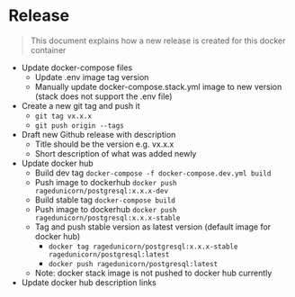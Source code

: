 # Release

> This document explains how a new release is created for this docker container

* Update docker-compose files
  * Update .env image tag version
  * Manually update docker-compose.stack.yml image to new version (stack does not support the .env file)
* Create a new git tag and push it
  * `git tag vx.x.x`
  * `git push origin --tags`
* Draft new Github release with description
  * Title should be the version e.g. vx.x.x
  * Short description of what was added newly
* Update docker hub
  * Build dev tag `docker-compose -f docker-compose.dev.yml build`
  * Push image to dockerhub `docker push ragedunicorn/postgresql:x.x.x-dev`
  * Build stable tag `docker-compose build`
  * Push image to dockerhub `docker push ragedunicorn/postgresql:x.x.x-stable`
  * Tag and push stable version as latest version (default image for docker hub)
    * `docker tag ragedunicorn/postgresql:x.x.x-stable ragedunicorn/postgresql:latest`
    * `docker push ragedunicorn/postgresql:latest`
  * Note: docker stack image is not pushed to docker hub currently
* Update docker hub description links
